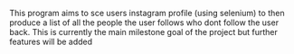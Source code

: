 This program aims to sce users instagram profile (using selenium) to then produce a list of all the people the user follows who dont follow the user back. This is currently the main milestone goal of the project but further features will be added
